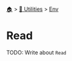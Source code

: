 <!--startTocHeader-->
[🏠](../../README.md) > [🔧 Utilities](../README.md) > [Env](README.md)
# Read
<!--endTocHeader-->

TODO: Write about `Read`

<!--startTocSubTopic-->
<!--endTocSubTopic-->